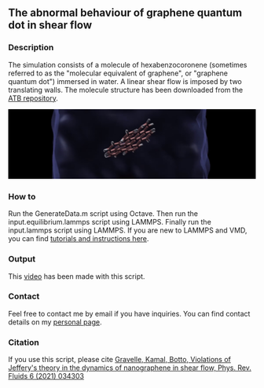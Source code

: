 ## The abnormal behaviour of graphene quantum dot in shear flow
 
### Description

The simulation consists of a molecule of hexabenzocoronene (sometimes referred to as the "molecular equivalent of graphene", or "graphene quantum dot") immersed in  water. A linear shear flow is imposed by two translating walls. The molecule structure has been downloaded from the [ATB repository](https://atb.uq.edu.au/). 

![nanographene in water](./NanographeneInShearFlow.jpeg)

### How to

Run the GenerateData.m script using Octave. Then run the input.equilibrium.lammps script using LAMMPS. Finally run the input.lammps script using LAMMPS. If you are new to LAMMPS and VMD, you can find [tutorials and instructions here](https://lammpstutorials.github.io/).

### Output

This [video](https://www.youtube.com/watch?v=sSGt2CX8WxY) has been made with this script.

### Contact

Feel free to contact me by email if you have inquiries. You can find contact details on my [personal page](https://simongravelle.github.io/).

### Citation

If you use this script, please cite [Gravelle, Kamal, Botto, Violations of Jeffery's theory in the dynamics of nanographene in shear flow, Phys. Rev. Fluids 6 (2021) 034303](https://doi.org/10.1103/PhysRevFluids.6.034303)

